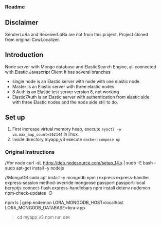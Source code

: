 
### Readme
## Disclaimer
SenderLoRa and ReceiverLoRa are not from this project.
Project cloned from original CowLocalizer.
## Introduction
Node server with Mongo database and ElasticSearch Engine, all connected with Elastic Javascript Client
It has several branches
- single node is an Elastic server with node with one elastic node.
- Master is an Elastic server with three elastic nodes
- 8 Auth is an Elastic test server version 8, not working
- Elastic7Auth is an Elastic server with authentication from elastic side with three Elastic nodes and the node side still to do.
## Set up 
1. First increase virtual memory heap, execute `sysctl -w vm.max_map_count=262144` in linux.
2. Inside directory myapp_v3 execute
`docker-compose up `


### Original Instructions
//for node
curl -sL https://deb.nodesource.com/setup_14.x | sudo -E bash -
sudo apt-get install -y nodejs

//MongoDB
sudo apt install -y mongodb
npm i express express-handler express-session method-override mongoose passport passport-local bcryptjs connect-flash express-handlebars
npm install dotenv nodemon npm-check-updates -D

npm ls | grep nodemon
LORA_MONGODB_HOST=localhost
LORA_MONGODB_DATABASE=lora-app

>cd myapp_v3
>npm run dev
